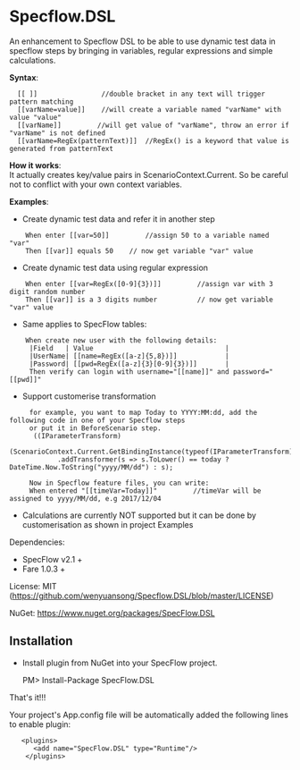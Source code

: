 # Specflow.DSL

An enhancement to Specflow DSL to be able to use dynamic test data in specflow steps by bringing in variables, regular expressions and simple calculations.


**Syntax**:<br>
```
  [[ ]]                //double bracket in any text will trigger pattern matching 
  [[varName=value]]    //will create a variable named "varName" with value "value" 
  [[varName]]         //will get value of "varName", throw an error if "varName" is not defined
  [[varName=RegEx(patternText)]]  //RegEx() is a keyword that value is generated from patternText
```  
**How it works**: <br>
   It actually creates key/value pairs in ScenarioContext.Current.
   So be careful not to conflict with your own context variables. 

**Examples**: 
 
 - Create dynamic test data and refer it in another step
```
	When enter [[var=50]]         //assign 50 to a variable named "var"
	Then [[var]] equals 50    // now get variable "var" value
```	
 - Create dynamic test data using regular expression
```
 	When enter [[var=RegEx([0-9]{3})]]         //assign var with 3 digit random number
	Then [[var]] is a 3 digits number          // now get variable "var" value
```
 - Same applies to SpecFlow tables:
```
 	When create new user with the following details:
     |Field   | Value                                 |
     |UserName| [[name=RegEx([a-z]{5,8})]]            |	        
     |Password| [[pwd=RegEx([a-z]{3}[0-9]{3})]]       |
     Then verify can login with username="[[name]]" and password="[[pwd]]"
```   

 - Support customerise transformation

```
     for example, you want to map Today to YYYY:MM:dd, add the following code in one of your Specflow steps 
	 or put it in BeforeScenario step.
      ((IParameterTransform)
                (ScenarioContext.Current.GetBindingInstance(typeof(IParameterTransform))))
            .addTransformer(s => s.ToLower() == today ? DateTime.Now.ToString("yyyy/MM/dd") : s); 
	
     Now in Specflow feature files, you can write:	
	 When entered "[[timeVar=Today]]"		  //timeVar will be assigned to yyyy/MM/dd, e.g 2017/12/04
```  
 
 - Calculations are currently NOT supported but it can be done by customerisation as shown in project Examples

Dependencies:
* SpecFlow v2.1 +
* Fare 1.0.3 +

License: MIT (https://github.com/wenyuansong/Specflow.DSL/blob/master/LICENSE)

NuGet: https://www.nuget.org/packages/SpecFlow.DSL

## Installation

- Install plugin from NuGet into your SpecFlow project.

    PM> Install-Package SpecFlow.DSL
 
That's it!!!   

Your project's App.config file will be automatically added the following lines to enable plugin:
```
   <plugins>
      <add name="SpecFlow.DSL" type="Runtime"/>
    </plugins>
 ```